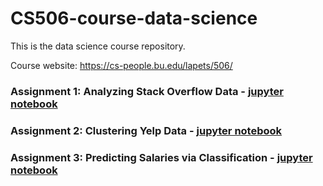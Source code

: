 # CS506-course-data-science

This is the data science course repository.

Course website: https://cs-people.bu.edu/lapets/506/

### Assignment 1: Analyzing Stack Overflow Data - [jupyter notebook](https://github.com/minzhou1003/CS506-course-data-science/blob/master/assignment-2018-09-21.ipynb)

### Assignment 2: Clustering Yelp Data - [jupyter notebook](https://github.com/minzhou1003/CS506-course-data-science/blob/master/assignment-2018-10-22.ipynb)

### Assignment 3: Predicting Salaries via Classification - [jupyter notebook](https://github.com/minzhou1003/CS506-course-data-science/blob/master/assignment-2018-12-03.ipynb)
